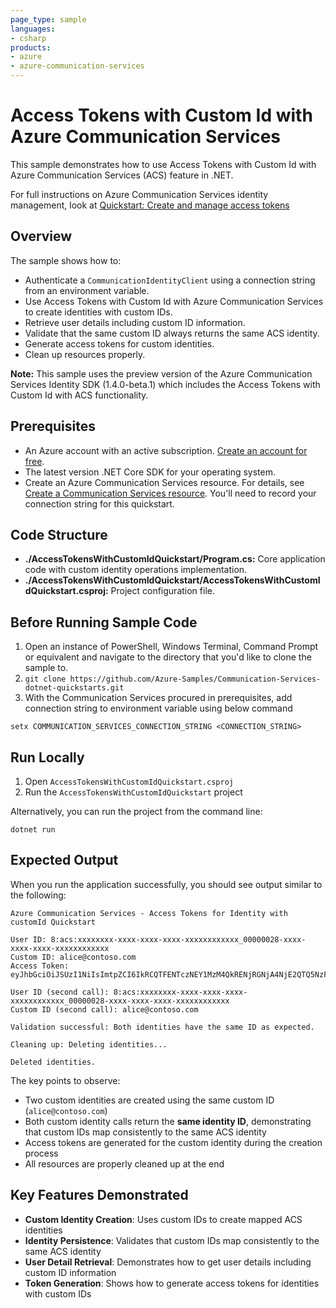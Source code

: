 ```yaml
---
page_type: sample
languages:
- csharp
products:
- azure
- azure-communication-services
---
```


# Access Tokens with Custom Id with Azure Communication Services

This sample demonstrates how to use Access Tokens with Custom Id with Azure Communication Services (ACS) feature in .NET.

For full instructions on Azure Communication Services identity management, look at [Quickstart: Create and manage access tokens](https://docs.microsoft.com/azure/communication-services/quickstarts/access-tokens?pivots=programming-language-csharp)

## Overview

The sample shows how to:
- Authenticate a `CommunicationIdentityClient` using a connection string from an environment variable.
- Use Access Tokens with Custom Id with Azure Communication Services to create identities with custom IDs.
- Retrieve user details including custom ID information.
- Validate that the same custom ID always returns the same ACS identity.
- Generate access tokens for custom identities.
- Clean up resources properly.

**Note:** This sample uses the preview version of the Azure Communication Services Identity SDK (1.4.0-beta.1) which includes the Access Tokens with Custom Id with ACS functionality.

## Prerequisites

- An Azure account with an active subscription. [Create an account for free](https://azure.microsoft.com/free/?WT.mc_id=A261C142F). 
- The latest version .NET Core SDK for your operating system.
- Create an Azure Communication Services resource. For details, see [Create a Communication Services resource](https://docs.microsoft.com/azure/communication-services/quickstarts/create-communication-resource). You'll need to record your connection string for this quickstart.

## Code Structure

- **./AccessTokensWithCustomIdQuickstart/Program.cs:** Core application code with custom identity operations implementation.
- **./AccessTokensWithCustomIdQuickstart/AccessTokensWithCustomIdQuickstart.csproj:** Project configuration file.

## Before Running Sample Code

1. Open an instance of PowerShell, Windows Terminal, Command Prompt or equivalent and navigate to the directory that you'd like to clone the sample to.
2. `git clone https://github.com/Azure-Samples/Communication-Services-dotnet-quickstarts.git`
3. With the Communication Services procured in prerequisites, add connection string to environment variable using below command

```
setx COMMUNICATION_SERVICES_CONNECTION_STRING <CONNECTION_STRING>
```

## Run Locally

1. Open `AccessTokensWithCustomIdQuickstart.csproj`
2. Run the `AccessTokensWithCustomIdQuickstart` project

Alternatively, you can run the project from the command line:

```console
dotnet run
```

## Expected Output

When you run the application successfully, you should see output similar to the following:

```console
Azure Communication Services - Access Tokens for Identity with customId Quickstart

User ID: 8:acs:xxxxxxxx-xxxx-xxxx-xxxx-xxxxxxxxxxxx_00000028-xxxx-xxxx-xxxx-xxxxxxxxxxxx
Custom ID: alice@contoso.com
Access Token: eyJhbGciOiJSUzI1NiIsImtpZCI6IkRCQTFENTczNEY1MzM4QkRENjRGNjA4NjE2QTQ5NzFCOTEwNjU5QjAiLCJ4NXQiOiIyNkhWYzA5VE9MM1dUMkNHRnFTWEc1RUdXYkEiLCJ0eXAiOiJKV1QifQ.eyJ...truncated...

User ID (second call): 8:acs:xxxxxxxx-xxxx-xxxx-xxxx-xxxxxxxxxxxx_00000028-xxxx-xxxx-xxxx-xxxxxxxxxxxx
Custom ID (second call): alice@contoso.com

Validation successful: Both identities have the same ID as expected.

Cleaning up: Deleting identities...

Deleted identities.
```

The key points to observe:
- Two custom identities are created using the same custom ID (`alice@contoso.com`)
- Both custom identity calls return the **same identity ID**, demonstrating that custom IDs map consistently to the same ACS identity
- Access tokens are generated for the custom identity during the creation process
- All resources are properly cleaned up at the end

## Key Features Demonstrated

- **Custom Identity Creation**: Uses custom IDs to create mapped ACS identities
- **Identity Persistence**: Validates that custom IDs map consistently to the same ACS identity
- **User Detail Retrieval**: Demonstrates how to get user details including custom ID information
- **Token Generation**: Shows how to generate access tokens for identities with custom IDs

